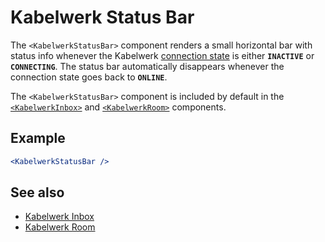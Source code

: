 # Kabelwerk Status Bar

The `<KabelwerkStatusBar>` component renders a small horizontal bar with status info whenever the Kabelwerk [connection state](https://docs.kabelwerk.io/js/connection-states) is either **`INACTIVE`** or **`CONNECTING`**. The status bar automatically disappears whenever the connection state goes back to **`ONLINE`**.

The `<KabelwerkStatusBar>` component is included by default in the [`<KabelwerkInbox>`](./KabelwerkInbox.md) and [`<KabelwerkRoom>`](./KabelwerkRoom.md) components.

## Example

```jsx
<KabelwerkStatusBar />
```

## See also

- [Kabelwerk Inbox](./KabelwerkInbox.md)
- [Kabelwerk Room](./KabelwerkRoom.md)

